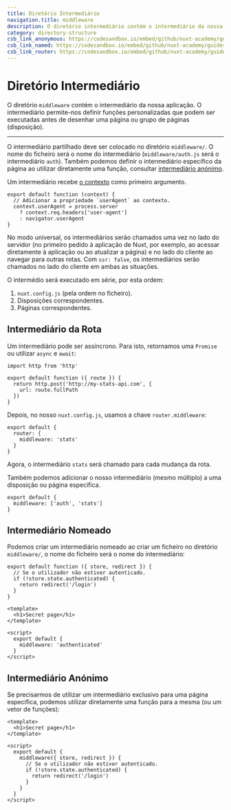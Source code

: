 ```yaml
---
title: Diretório Intermediário
navigation.title: middleware
description: O diretório intermediário contém o intermediário da nossa aplicação. O intermediário permite-nos definir funções personalizadas que podem ser executadas antes de desenhar uma página ou grupo de páginas (disposição).
category: directory-structure
csb_link_anonymous: https://codesandbox.io/embed/github/nuxt-academy/guides-examples/tree/master/04_directory_structure/09_middleware_anonymous?fontsize=14&hidenavigation=1&theme=dark
csb_link_named: https://codesandbox.io/embed/github/nuxt-academy/guides-examples/tree/master/04_directory_structure/09_middleware_named?fontsize=14&hidenavigation=1&theme=dark
csb_link_router: https://codesandbox.io/embed/github/nuxt-academy/guides-examples/tree/master/04_directory_structure/09_middleware_router?fontsize=14&hidenavigation=1&theme=dark
---
```


# Diretório Intermediário

O diretório `middleware` contém o intermediário da nossa aplicação. O intermediário permite-nos definir funções personalizadas que podem ser executadas antes de desenhar uma página ou grupo de páginas (disposição).

---

O intermediário partilhado deve ser colocado no diretório `middleware/`. O nome do ficheiro será o nome do intermediário (`middleware/auth.js` será o intermediário `auth`). Também podemos definir o intermediário específico da página ao utilizar diretamente uma função, consultar [intermediário anónimo](/examples/middlewares/anonymous).

Um intermediário recebe [o contexto](/docs/internals-glossary/context) como primeiro argumento.

```js{}[middleware/user-agent.js]
export default function (context) {
  // Adicionar a propriedade `userAgent` ao contexto.
  context.userAgent = process.server
    ? context.req.headers['user-agent']
    : navigator.userAgent
}
```

No modo universal, os intermediários serão chamados uma vez no lado do servidor (no primeiro pedido à aplicação de Nuxt, por exemplo, ao acessar diretamente à aplicação ou ao atualizar a página) e no lado do cliente ao navegar para outras rotas. Com `ssr: false`, os intermediários serão chamados no lado do cliente em ambas as situações.

O intermédio será executado em série, por esta ordem:

1. `nuxt.config.js` (pela ordem no ficheiro).
2. Disposições correspondentes.
3. Páginas correspondentes.

## Intermediário da Rota

Um intermediário pode ser assíncrono. Para isto, retornamos uma `Promise` ou utilizar `async` e `await`:

```js{}[middleware/stats.js]
import http from 'http'

export default function ({ route }) {
  return http.post('http://my-stats-api.com', {
    url: route.fullPath
  })
}
```

Depois, no nosso `nuxt.config.js`, usamos a chave `router.middleware`:

```js{}[nuxt.config.js]
export default {
  router: {
    middleware: 'stats'
  }
}
```

Agora, o intermediário `stats` será chamado para cada mudança da rota.

Também podemos adicionar o nosso intermediário (mesmo múltiplo) a uma disposição ou página específica.

```js{}[pages/index.vue / layouts/default.vue]
export default {
  middleware: ['auth', 'stats']
}
```

## Intermediário Nomeado

Podemos criar um intermediário nomeado ao criar um ficheiro no diretório `middleware/`, o nome do ficheiro será o nome do intermediário:

```js{}[middleware/authenticated.js]
export default function ({ store, redirect }) {
  // Se o utilizador não estiver autenticado.
  if (!store.state.authenticated) {
    return redirect('/login')
  }
}
```

```html{}[pages/secret.vue]
<template>
  <h1>Secret page</h1>
</template>

<script>
  export default {
    middleware: 'authenticated'
  }
</script>
```

## Intermediário Anónimo

Se precisarmos de utilizar um intermediário exclusivo para uma página específica, podemos utilizar diretamente uma função para a mesma (ou um vetor de funções):

```html{}[pages/secret.vue]
<template>
  <h1>Secret page</h1>
</template>

<script>
  export default {
    middleware({ store, redirect }) {
      // Se o utilizador não estiver autenticado.
      if (!store.state.authenticated) {
        return redirect('/login')
      }
    }
  }
</script>
```

